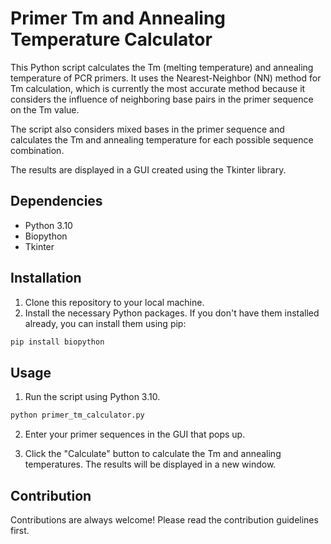 # Primer Tm and Annealing Temperature Calculator

This Python script calculates the Tm (melting temperature) and annealing temperature of PCR primers. It uses the Nearest-Neighbor (NN) method for Tm calculation, which is currently the most accurate method because it considers the influence of neighboring base pairs in the primer sequence on the Tm value. 

The script also considers mixed bases in the primer sequence and calculates the Tm and annealing temperature for each possible sequence combination. 

The results are displayed in a GUI created using the Tkinter library.

## Dependencies

- Python 3.10
- Biopython
- Tkinter

## Installation

1. Clone this repository to your local machine.
2. Install the necessary Python packages. If you don't have them installed already, you can install them using pip:

```bash
pip install biopython
```

## Usage

1. Run the script using Python 3.10.

```bash
python primer_tm_calculator.py
```

2. Enter your primer sequences in the GUI that pops up. 

3. Click the "Calculate" button to calculate the Tm and annealing temperatures. The results will be displayed in a new window.

## Contribution

Contributions are always welcome! Please read the contribution guidelines first.

